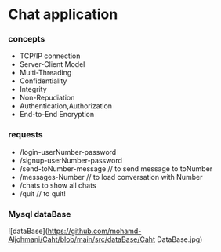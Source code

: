 # Chat application 

### concepts
- TCP/IP connection
- Server-Client Model
- Multi-Threading
- Confidentiality
- Integrity
- Non-Repudiation
- Authentication,Authorization
- End-to-End Encryption

### requests
- /login-userNumber-password
- /signup-userNumber-password
- /send-toNumber-message // to send message to toNumber
- /messages-Number // to load conversation with Number
- /chats to show all chats
- /quit // to quit!

### Mysql dataBase 
![dataBase](https://github.com/mohamd-Aljohmani/Caht/blob/main/src/dataBase/Caht DataBase.jpg)

